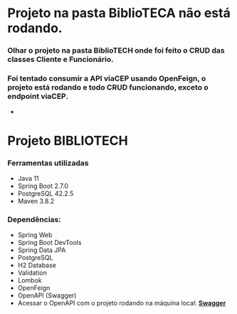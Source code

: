 # Projeto na pasta BiblioTECA não está rodando.

### Olhar o projeto na pasta BiblioTECH onde foi feito o CRUD das classes Cliente e Funcionário.
### Foi tentado consumir a API viaCEP usando OpenFeign, o projeto está rodando e todo CRUD funcionando, exceto o endpoint viaCEP.

-

# Projeto BIBLIOTECH
### Ferramentas utilizadas
- Java 11
- Spring Boot 2.7.0
- PostgreSQL 42.2.5
- Maven 3.8.2

### Dependências:
- Spring Web
- Spring Boot DevTools
- Spring Data JPA
- PostgreSQL
- H2 Database
- Validation
- Lombok
- OpenFeign
- OpenAPI (Swagger)
- Acessar o OpenAPI com o projeto rodando na máquina local: **[Swagger](http://localhost:8080/swagger-ui/index.html)**
